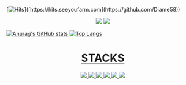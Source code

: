                                                 

[![Hits]([https://hits.seeyoufarm.com](https://github.com/Diame58)/api/count/incr/badge.svg?url=https%3A%2F%2Fgithub.com%2Fgjbae1212%2Fhit-counter&count_bg=%237A7A7A&title_bg=%23090A0A&icon=askfm.svg&icon_color=%23FF00F9&title=hii&edge_flat=false)]([https://hits.seeyoufarm.com](https://github.com/Diame58))
                                                
<div align=center><a href="https://blog.naver.com/jnsblog" target="_blank"><img src="https://img.shields.io/badge/N_Blog-03C75A?style=plastic&logo=naver&logoColor=white"/></a>
<a href="https://linkbio.co/junhyukkwon" target="_blank"><img src="https://img.shields.io/badge/Junhyuk-5C1F87?style=plastic&logo=alfred&logoColor=white"/>
</div>


![Anurag's GitHub stats](https://github-readme-stats.vercel.app/api?username=Diame58&show_icons=true&theme=tokyonight)
![Top Langs](https://github-readme-stats.vercel.app/api/top-langs/?username=Diame58&layout=compact&theme=tokyonight)
<div align=center><h1> STACKS</h1></div>

<div align=center> 
  <img src="https://img.shields.io/badge/python-3776AB?style=for-the-badge&logo=python&logoColor=white">
  <img src="https://img.shields.io/badge/html5-E34F26?style=for-the-badge&logo=html5&logoColor=white"> 
  <img src="https://img.shields.io/badge/django-092E20?style=for-the-badge&logo=django&logoColor=white">
  <img src="https://img.shields.io/badge/amazonaws-232F3E?style=for-the-badge&logo=amazonaws&logoColor=white">
  <img src="https://img.shields.io/badge/github-181717?style=for-the-badge&logo=github&logoColor=white">
  <img src="https://img.shields.io/badge/git-F05032?style=for-the-badge&logo=git&logoColor=white">
  <br>
</div>
